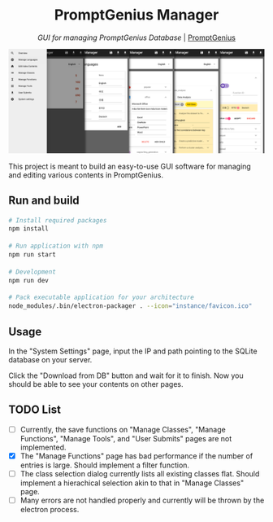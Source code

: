 <h1 align="center">
    PromptGenius Manager
</h1>
<p align="center">
    <em>GUI for managing PromptGenius Database</em> | <a href="https://github.com/wenhaomin/PromptGenius">PromptGenius</a>
</p>

![image](instance/PGManager.png)

This project is meant to build an easy-to-use GUI software for managing and editing various contents in PromptGenius.

## Run and build

```bash
# Install required packages
npm install

# Run application with npm
npm run start

# Development
npm run dev

# Pack executable application for your architecture
node_modules/.bin/electron-packager . --icon="instance/favicon.ico"
```

## Usage

In the "System Settings" page, input the IP and path pointing to the SQLite database on your server.

Click the "Download from DB" button and wait for it to finish. Now you should be able to see your contents on other pages.

## TODO List

- [ ] Currently, the save functions on "Manage Classes", "Manage Functions", "Manage Tools", and "User Submits" pages are not implemented.
- [x] The "Manage Functions" page has bad performance if the number of entries is large. Should implement a filter function.
- [ ] The class selection dialog currently lists all existing classes flat. Should implement a hierachical selection akin to that in "Manage Classes" page.
- [ ] Many errors are not handled properly and currently will be thrown by the electron process.